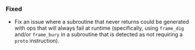 <!--
A new scriv changelog fragment.

Uncomment the section that is right (remove the HTML comment wrapper).
For top level release notes, leave all the headers commented out.
-->

<!--
### Removed

- A bullet item for the Removed category.

-->
<!--
### Added

- A bullet item for the Added category.

-->
<!--
### Changed

- A bullet item for the Changed category.

-->
<!--
### Deprecated

- A bullet item for the Deprecated category.

-->
### Fixed

- Fix an issue where a subroutine that never returns could be generated with ops that will 
  always fail at runtime (specifically, using `frame_dig` and/or `frame_bury` in a subroutine 
  that is detected as not requiring a `proto` instruction).

<!--
### Security

- A bullet item for the Security category.

-->
